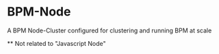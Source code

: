 # BPM-Node

A BPM Node-Cluster configured for clustering and running BPM at scale

** Not related to "Javascript Node"